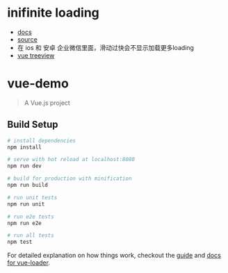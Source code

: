 # inifinite loading

- [docs](https://peachscript.github.io/vue-infinite-loading/#!/spinners)
- [source](https://github.com/PeachScript/vue-infinite-loading/tree/v1.3.2)
- 在 ios 和 安卓 企业微信里面，滑动过快会不显示加载更多loading
- [vue treeview](https://v1.vuejs.org/examples/tree-view.html)

# vue-demo

> A Vue.js project

## Build Setup

``` bash
# install dependencies
npm install

# serve with hot reload at localhost:8080
npm run dev

# build for production with minification
npm run build

# run unit tests
npm run unit

# run e2e tests
npm run e2e

# run all tests
npm test
```

For detailed explanation on how things work, checkout the [guide](http://vuejs-templates.github.io/webpack/) and [docs for vue-loader](http://vuejs.github.io/vue-loader).
